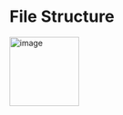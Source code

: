 # File Structure
<img width="122" alt="image" src="https://github.com/AbhinayBhadauria99/Secrets/assets/113773196/4c3456a3-982c-4a65-8652-e70d9b4ee51b">
